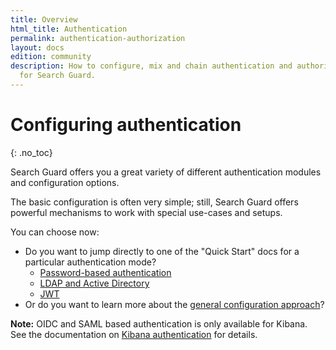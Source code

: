 ```yaml
---
title: Overview
html_title: Authentication
permalink: authentication-authorization
layout: docs
edition: community
description: How to configure, mix and chain authentication and authorization domains
  for Search Guard.
---
```

<!---
Copyright 2022 floragunn GmbH
-->
# Configuring authentication
{: .no_toc}


Search Guard offers you a great variety of different authentication modules and configuration options.

The basic configuration is often very simple; still, Search Guard offers powerful mechanisms to work with special use-cases and setups.

You can choose now:

- Do you want to jump directly to one of the "Quick Start" docs for a particular authentication mode?
  - [Password-based authentication](./auth_auth_httpbasic.md)
  - [LDAP and Active Directory](../_docs_auth_auth/auth_auth_ldap.md)
  - [JWT](../_docs_auth_auth/auth_auth_jwt.md)
- Or do you want to learn more about the [general configuration approach](../_docs_auth_auth/auth_auth_rest_config.md)?

**Note:** OIDC and SAML based authentication is only available for Kibana. See the documentation on [Kibana authentication](../docs_kibana/kibana_authentication.md) for details.


